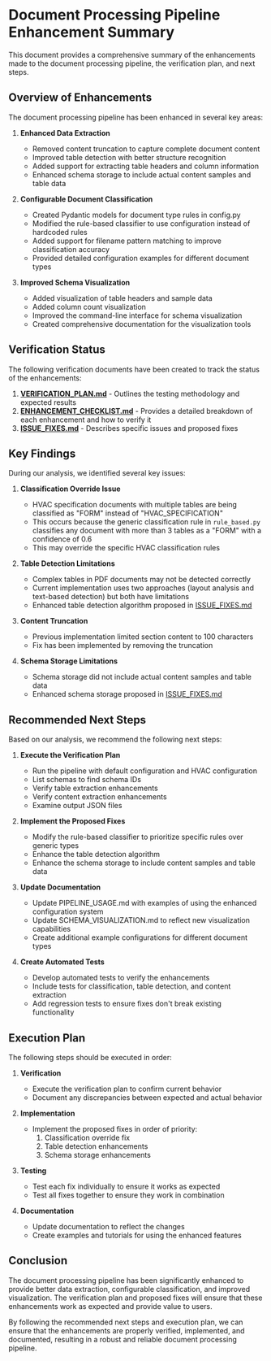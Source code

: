 # Document Processing Pipeline Enhancement Summary

This document provides a comprehensive summary of the enhancements made to the document processing pipeline, the verification plan, and next steps.

## Overview of Enhancements

The document processing pipeline has been enhanced in several key areas:

1. **Enhanced Data Extraction**
   - Removed content truncation to capture complete document content
   - Improved table detection with better structure recognition
   - Added support for extracting table headers and column information
   - Enhanced schema storage to include actual content samples and table data

2. **Configurable Document Classification**
   - Created Pydantic models for document type rules in config.py
   - Modified the rule-based classifier to use configuration instead of hardcoded rules
   - Added support for filename pattern matching to improve classification accuracy
   - Provided detailed configuration examples for different document types

3. **Improved Schema Visualization**
   - Added visualization of table headers and sample data
   - Added column count visualization
   - Improved the command-line interface for schema visualization
   - Created comprehensive documentation for the visualization tools

## Verification Status

The following verification documents have been created to track the status of the enhancements:

1. [**VERIFICATION_PLAN.md**](./VERIFICATION_PLAN.md) - Outlines the testing methodology and expected results
2. [**ENHANCEMENT_CHECKLIST.md**](./ENHANCEMENT_CHECKLIST.md) - Provides a detailed breakdown of each enhancement and how to verify it
3. [**ISSUE_FIXES.md**](./ISSUE_FIXES.md) - Describes specific issues and proposed fixes

## Key Findings

During our analysis, we identified several key issues:

1. **Classification Override Issue**
   - HVAC specification documents with multiple tables are being classified as "FORM" instead of "HVAC_SPECIFICATION"
   - This occurs because the generic classification rule in `rule_based.py` classifies any document with more than 3 tables as a "FORM" with a confidence of 0.6
   - This may override the specific HVAC classification rules

2. **Table Detection Limitations**
   - Complex tables in PDF documents may not be detected correctly
   - Current implementation uses two approaches (layout analysis and text-based detection) but both have limitations
   - Enhanced table detection algorithm proposed in [ISSUE_FIXES.md](./ISSUE_FIXES.md)

3. **Content Truncation**
   - Previous implementation limited section content to 100 characters
   - Fix has been implemented by removing the truncation

4. **Schema Storage Limitations**
   - Schema storage did not include actual content samples and table data
   - Enhanced schema storage proposed in [ISSUE_FIXES.md](./ISSUE_FIXES.md)

## Recommended Next Steps

Based on our analysis, we recommend the following next steps:

1. **Execute the Verification Plan**
   - Run the pipeline with default configuration and HVAC configuration
   - List schemas to find schema IDs
   - Verify table extraction enhancements
   - Verify content extraction enhancements
   - Examine output JSON files

2. **Implement the Proposed Fixes**
   - Modify the rule-based classifier to prioritize specific rules over generic types
   - Enhance the table detection algorithm
   - Enhance the schema storage to include content samples and table data

3. **Update Documentation**
   - Update PIPELINE_USAGE.md with examples of using the enhanced configuration system
   - Update SCHEMA_VISUALIZATION.md to reflect new visualization capabilities
   - Create additional example configurations for different document types

4. **Create Automated Tests**
   - Develop automated tests to verify the enhancements
   - Include tests for classification, table detection, and content extraction
   - Add regression tests to ensure fixes don't break existing functionality

## Execution Plan

The following steps should be executed in order:

1. **Verification**
   - Execute the verification plan to confirm current behavior
   - Document any discrepancies between expected and actual behavior

2. **Implementation**
   - Implement the proposed fixes in order of priority:
     1. Classification override fix
     2. Table detection enhancements
     3. Schema storage enhancements

3. **Testing**
   - Test each fix individually to ensure it works as expected
   - Test all fixes together to ensure they work in combination

4. **Documentation**
   - Update documentation to reflect the changes
   - Create examples and tutorials for using the enhanced features

## Conclusion

The document processing pipeline has been significantly enhanced to provide better data extraction, configurable classification, and improved visualization. The verification plan and proposed fixes will ensure that these enhancements work as expected and provide value to users.

By following the recommended next steps and execution plan, we can ensure that the enhancements are properly verified, implemented, and documented, resulting in a robust and reliable document processing pipeline.
